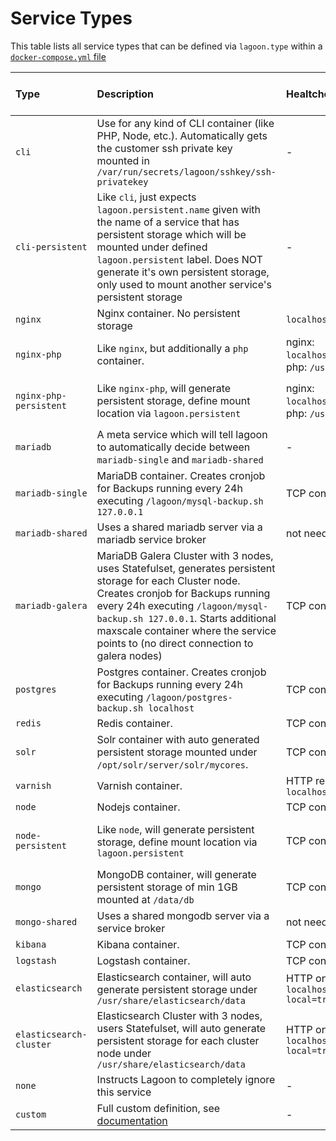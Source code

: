 # Service Types

This table lists all service types that can be defined via `lagoon.type` within a [`docker-compose.yml` file](https://github.com/AlannaBurke/lagoon/tree/08311fea5266dac1185f0f15e57f22f92f012bfb/using_lagoon/docker-compose_yml.md)

| Type | Description | Healtcheck | Exposed Ports | Auto generated routes | Additional customization parameters |
| :--- | :--- | :--- | :--- | :--- | :--- |
| `cli` | Use for any kind of CLI container \(like PHP, Node, etc.\). Automatically gets the customer ssh private key mounted in `/var/run/secrets/lagoon/sshkey/ssh-privatekey` | - | - | - |  |
| `cli-persistent` | Like `cli`, just expects `lagoon.persistent.name` given with the name of a service that has persistent storage which will be mounted under defined `lagoon.persistent` label. Does NOT generate it's own persistent storage, only used to mount another service's persistent storage | - | - | `lagoon.persistent.name`, `lagoon.persistent` |  |
| `nginx` | Nginx container. No persistent storage | `localhost:50000/nginx_status` | `8080` | yes | - |
| `nginx-php` | Like `nginx`, but additionally a `php` container. | nginx: `localhost:50000/nginx_status`, php: `/usr/sbin/check_fcgi` | `8080` | yes | - |
| `nginx-php-persistent` | Like `nginx-php`, will generate persistent storage, define mount location via `lagoon.persistent` | nginx: `localhost:50000/nginx_status`, php: `/usr/sbin/check_fcgi` | http on `8080` | yes | `lagoon.persistent`, `lagoon.persistent.name`, `lagoon.persistent.size`, `lagoon.persistent.class` |
| `mariadb` | A meta service which will tell lagoon to automatically decide between `mariadb-single` and `mariadb-shared` | - | - | - | - |
| `mariadb-single` | MariaDB container. Creates cronjob for Backups running every 24h executing `/lagoon/mysql-backup.sh 127.0.0.1` | TCP connection on `3306` | `3306` | - | `lagoon.persistent.size` |
| `mariadb-shared` | Uses a shared mariadb server via a mariadb service broker | not needed | `3306` | - | - |
| `mariadb-galera` | MariaDB Galera Cluster with 3 nodes, uses Statefulset, generates persistent storage for each Cluster node. Creates cronjob for Backups running every 24h executing `/lagoon/mysql-backup.sh 127.0.0.1`. Starts additional maxscale container where the service points to \(no direct connection to galera nodes\) | TCP connection on `3306` | `3306` | - | `lagoon.persistent.size` |
| `postgres` | Postgres container. Creates cronjob for Backups running every 24h executing `/lagoon/postgres-backup.sh localhost` | TCP connection on `5432` | `5432` | - | `lagoon.persistent.size` |
| `redis` | Redis container. | TCP connection on `6379` | `6379` | - | - |
| `solr` | Solr container with auto generated persistent storage mounted under `/opt/solr/server/solr/mycores`. | TCP connection on `8983` | `8983` | - | - |
| `varnish` | Varnish container. | HTTP request `localhost:8080/varnish_status` | `8080` | yes | - |
| `node` | Nodejs container. | TCP connection on `3000` | `3000` | yes | - |
| `node-persistent` | Like `node`, will generate persistent storage, define mount location via `lagoon.persistent` | TCP connection on `3000` | `3000` | yes | `lagoon.persistent`, `lagoon.persistent.name`, `lagoon.persistent.size`, `lagoon.persistent.class` |
| `mongo` | MongoDB container, will generate persistent storage of min 1GB mounted at `/data/db` | TCP connection on `27017` | `27017` | - | - |
| `mongo-shared` | Uses a shared mongodb server via a service broker | not needed | `27017` | - | - |
| `kibana` | Kibana container. | TCP connection on `5601` | `5601` | yes | - |
| `logstash` | Logstash container. | TCP connection on `9600` | `9600` | - | - |
| `elasticsearch` | Elasticsearch container, will auto generate persistent storage under `/usr/share/elasticsearch/data` | HTTP on `localhost:9200/_cluster/health?local=true` | `9200` | - | `lagoon.persistent.size` |
| `elasticsearch-cluster` | Elasticsearch Cluster with 3 nodes, users Statefulset, will auto generate persistent storage for each cluster node under `/usr/share/elasticsearch/data` | HTTP on `localhost:9200/_cluster/health?local=true` | `9200`, `9300` | - | - |
| `none` | Instructs Lagoon to completely ignore this service | - | - | - | - |
| `custom` | Full custom definition, see [documentation](docker-compose_yml.md) | - | - | - | - |

